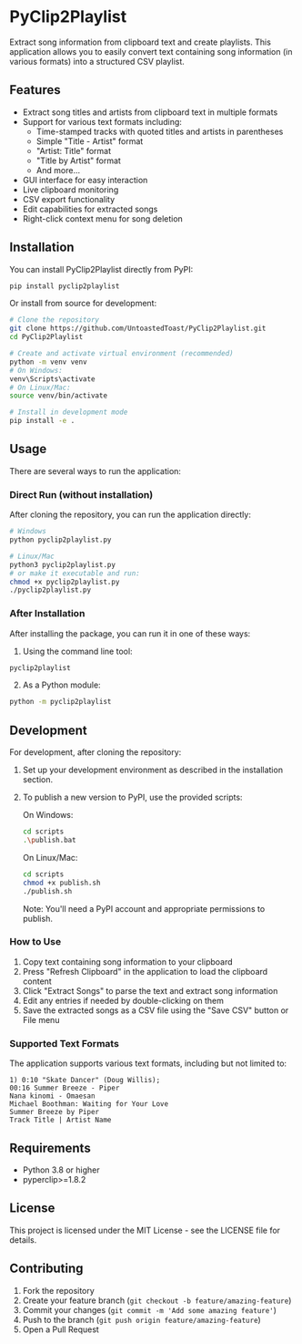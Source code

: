 # PyClip2Playlist

Extract song information from clipboard text and create playlists. This application allows you to easily convert text containing song information (in various formats) into a structured CSV playlist.

## Features

- Extract song titles and artists from clipboard text in multiple formats
- Support for various text formats including:
  - Time-stamped tracks with quoted titles and artists in parentheses
  - Simple "Title - Artist" format
  - "Artist: Title" format
  - "Title by Artist" format
  - And more...
- GUI interface for easy interaction
- Live clipboard monitoring
- CSV export functionality
- Edit capabilities for extracted songs
- Right-click context menu for song deletion

## Installation

You can install PyClip2Playlist directly from PyPI:
```bash
pip install pyclip2playlist
```

Or install from source for development:
```bash
# Clone the repository
git clone https://github.com/UntoastedToast/PyClip2Playlist.git
cd PyClip2Playlist

# Create and activate virtual environment (recommended)
python -m venv venv
# On Windows:
venv\Scripts\activate
# On Linux/Mac:
source venv/bin/activate

# Install in development mode
pip install -e .
```

## Usage

There are several ways to run the application:

### Direct Run (without installation)
After cloning the repository, you can run the application directly:
```bash
# Windows
python pyclip2playlist.py

# Linux/Mac
python3 pyclip2playlist.py
# or make it executable and run:
chmod +x pyclip2playlist.py
./pyclip2playlist.py
```

### After Installation
After installing the package, you can run it in one of these ways:

1. Using the command line tool:
```bash
pyclip2playlist
```

2. As a Python module:
```bash
python -m pyclip2playlist
```

## Development

For development, after cloning the repository:

1. Set up your development environment as described in the installation section.

2. To publish a new version to PyPI, use the provided scripts:

   On Windows:
   ```bash
   cd scripts
   .\publish.bat
   ```

   On Linux/Mac:
   ```bash
   cd scripts
   chmod +x publish.sh
   ./publish.sh
   ```

   Note: You'll need a PyPI account and appropriate permissions to publish.

### How to Use

1. Copy text containing song information to your clipboard
2. Press "Refresh Clipboard" in the application to load the clipboard content
3. Click "Extract Songs" to parse the text and extract song information
4. Edit any entries if needed by double-clicking on them
5. Save the extracted songs as a CSV file using the "Save CSV" button or File menu

### Supported Text Formats

The application supports various text formats, including but not limited to:

```
1) 0:10 "Skate Dancer" (Doug Willis);
00:16 Summer Breeze - Piper
Nana kinomi - Omaesan
Michael Boothman: Waiting for Your Love
Summer Breeze by Piper
Track Title | Artist Name
```

## Requirements

- Python 3.8 or higher
- pyperclip>=1.8.2

## License

This project is licensed under the MIT License - see the LICENSE file for details.

## Contributing

1. Fork the repository
2. Create your feature branch (`git checkout -b feature/amazing-feature`)
3. Commit your changes (`git commit -m 'Add some amazing feature'`)
4. Push to the branch (`git push origin feature/amazing-feature`)
5. Open a Pull Request
